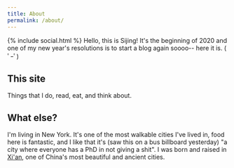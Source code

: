 ```yaml
---
title: About
permalink: /about/
---
```


{% include social.html %}
Hello, this is Sijing! It's the beginning of 2020 and one of my new year's resolutions is to start a blog again soooo-- here it is. ( ﾟｰﾟ)


## This site

Things that I do, read, eat, and think about.

## What else?

I'm living in New York. It's one of the most walkable cities I've lived in, food here is fantastic, and I like that it's (saw this on a bus billboard yesterday) "a city where everyone has a PhD in not giving a shit". I was born and raised in [Xi'an][2], one of China's most beautiful and ancient cities.

[2]: /assets/static/xian.png

